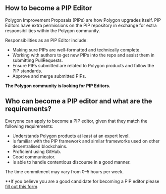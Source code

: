 ## How to become a PIP Editor 

Polygon Improvement Proposals (PIPs) are how Polygon upgrades itself. PIP Editors have extra permissions on the PIP repository in exchange for extra responsibilities within the Polygon community.

Responsibilities as an PIP Editor include:

- Making sure PIPs are well-formatted and technically complete.
- Working with authors to get new PIPs into the repo and assist them in submitting PullRequests.
- Ensure PIPs submitted are related to Polygon products and follow the PIP standards.
- Approve and merge submitted PIPs.

**The Polygon community is looking for PIP Editors.**

## Who can become a PIP editor and what are the requirements?

Everyone can apply to become a PIP editor, given that they match the following requirements: 

- Understands Polygon products at least at an expert level.
- Is familiar with the PIP framework and similar frameworks used on other decentralised blockchains.
- Proficient using GitHub.
- Good communicator.
- Is able to handle contentious discourse in a good manner.

The time commitment may vary from 0–5 hours per week.

**If you believe you are a good candidate for becoming a PIP editor please [fill out this form](https://docs.google.com/forms/d/e/1FAIpQLSc6GYClhafq5sPsRDhvJeCf66dCq_iwKzwdv8uVIfu_4Y1YLw/viewform?usp=send_form).
